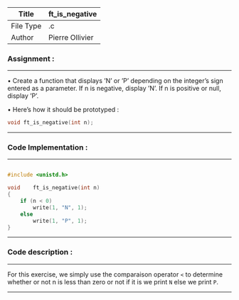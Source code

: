 | Title       | ft_is_negative     |
| ----------- | ------------------ |
| File Type   | .c                 |
| Author      | Pierre Ollivier    |

### Assignment :
---

• Create a function that displays ’N’ or ’P’ depending on the integer’s sign entered as a parameter. If n is negative, display ’N’. If n is positive or null, display ’P’.

• Here’s how it should be prototyped :

```C
void ft_is_negative(int n);
```

---

### Code Implementation :
---

```C

#include <unistd.h>

void	ft_is_negative(int n)
{
	if (n < 0)
		write(1, "N", 1);
	else
		write(1, "P", 1);
}

```

---

### Code description :
___

For this exercise, we simply use the comparaison operator `<` to determine
whether or not n is less than zero or not if it is we print `N` else we 
print `P`.

---
